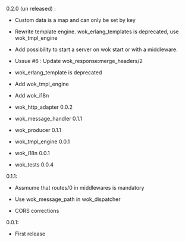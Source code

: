 0.2.0 (un released) :
  * Custom data is a map and can only be set by key

  * Rewrite template engine. wok_erlang_templates is deprecated, use wok_tmpl_engine

  * Add possibility to start a server on wok start or with a middleware.

  * Ussue #6 : Update wok_response:merge_headers/2

  * wok_erlang_template is deprecated

  * Add wok_tmpl_engine

  * Add wok_i18n

  * wok_http_adapter 0.0.2

  * wok_message_handler 0.1.1

  * wok_producer 0.1.1

  * wok_tmpl_engine 0.0.1

  * wok_i18n 0.0.1

  * wok_tests 0.0.4
    
0.1.1:
  * Assmume that routes/0 in middlewares is mandatory

  * Use wok_message_path in wok_dispatcher

  * CORS corrections

0.0.1:
  * First release
